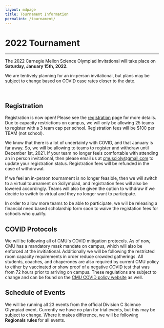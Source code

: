 ```yaml
---
layout: mdpage
title: Tournament Information
permalink: /tournament/
---
```


# 2022 Tournament
<hr>

<div class="row">

<div class="col">

<p>
The 2022 Carnegie Mellon Science Olympiad Invitational will take place on
<strong>Saturday, January 15th, 2022</strong>.
</p>

<p>
We are tentively planning for an in-person invitational, but plans may be
subject to change based on COVID case rates closer to the date. 
</p>

<br>

<h2>Registration</h2>

<p>
Registration is now open! Please see the <a href="/registration">registration</a> page for more details. Due to capacity 
restrictions on campus, we will only be allowing 25 teams to register with
a 3 team cap per school. Registration fees will be $100 per TEAM (not school). 
</p>

<p> 
We know that there is a lot of uncertainty with COVID, and that January is far away. So, we 
will be allowing to teams to register and withdraw until December 1st, 2021. If 
your team no longer feels comfortable with attending an in person invitational, 
then please email us at <a href="mailto:cmuscioly@gmail.com">cmuscioly@gmail.com</a> to update your registration status. 
Registration fees will be refunded in the case of withdrawal.
</p>
<p>
If we feel an in-person tournament is no longer feasible, then we will switch to 
a virtual tournament on Scilympiad, and registration fees will also be lowered 
accordingly. Teams will also be given the option to withdraw if we decide to 
switch to virtual and they no longer want to participate.  
</p>

<p>
In order to allow more teams to be able to participate, we will be releasing a financial need
based scholarship form soon to waive the registation fees for schools who qualify.
</p>

<h2>COVID Protocols</h2>
<p>
We will be following all of CMU's COVID mitigation protocols. As of now, CMU has a mandatory
mask mandate on campus, which will also be enforced at the invitiational. Additionally we will be following the
restricted room capacity requirements in order reduce crowded gatherings. All students, coaches, and chaperones are also required by current CMU policy to either by vaccinated or show proof of a negative COVID test that was from 72 hours prior to arriving on campus. These regulations are subject to change and can be found on the <a href="https://www.cmu.edu/coronavirus/faqs/visitors.html">CMU COVID policy website</a> as well.
</p>

<h2>Schedule of Events</h2>

<p>
We will be running all 23 events from the official Division C Science Olympiad event. 
Currently we have no plan for trial events, but this may be subject to change. 
Where it makes difference, we will be following <strong> Regionals rules </strong> for all events.
</p>


</div> <!-- .row -->
